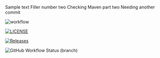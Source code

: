 Sample text
Filler number two
Checking Maven part two
Needing another commit

![workflow](https://github.com/40517473/Sem/actions/workflows/main.yml/badge.svg)

[![LICENSE](https://img.shields.io/github/license/40517473/sem.svg?style=flat-square)](https://github.com/40517473/sem/blob/master/LICENSE)

[![Releases](https://img.shields.io/github/release/40517473/sem/all.svg?style=flat-square)](https://github.com/40517473/sem/releases)

![GitHub Workflow Status (branch)](https://img.shields.io/github/workflow/status/40517473/sem/A%20workflow%20for%20my%20Hello%20World%20App/develop)


